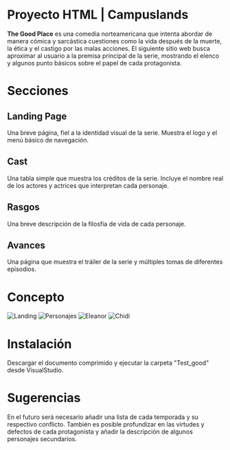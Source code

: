 # Proyecto HTML | Campuslands
**The Good Place** es una comedia norteamericana que intenta abordar de manera cómica y sarcástica cuestiones como la vida después de la muerte, la ética y el castigo por las malas acciones. El siguiente sitio web busca aproximar al usuario a la premisa principal de la serie, mostrando el elenco y algunos punto básicos sobre el papel de cada protagonista.

# Secciones
## Landing Page
Una breve página, fiel a  la identidad visual de la serie. Muestra el logo y el menú básico de navegación.
## Cast
Una tabla simple que muestra los créditos de la serie. Incluye el nombre real de los actores y actrices que interpretan cada personaje.
## Rasgos
Una breve descripción de la filosfía de vida de cada personaje.
## Avances
Una página que muestra el tráiler de la serie y múltiples tomas de diferentes episodios.

# Concepto

![Landing](https://raw.githubusercontent.com/juanalfonsocampus/Proyecto_Filtro_Alfonso_Juan/main/Test_good/concept/1.png)
![Personajes](https://raw.githubusercontent.com/juanalfonsocampus/Proyecto_Filtro_Alfonso_Juan/main/Test_good/concept/2.png)
![Eleanor](https://raw.githubusercontent.com/juanalfonsocampus/Proyecto_Filtro_Alfonso_Juan/main/Test_good/concept/3.png)
![Chidi](https://raw.githubusercontent.com/juanalfonsocampus/Proyecto_Filtro_Alfonso_Juan/main/Test_good/concept/4.png)

# Instalación
Descargar el documento comprimido y ejecutar la carpeta "Test_good" desde VisualStudio.

# Sugerencias

En el futuro será necesario añadir una lista de cada temporada y su respectivo conflicto. También es posible profundizar en las virtudes y defectos de cada protagonista y añadir la descripción de algunos personajes secundarios.
